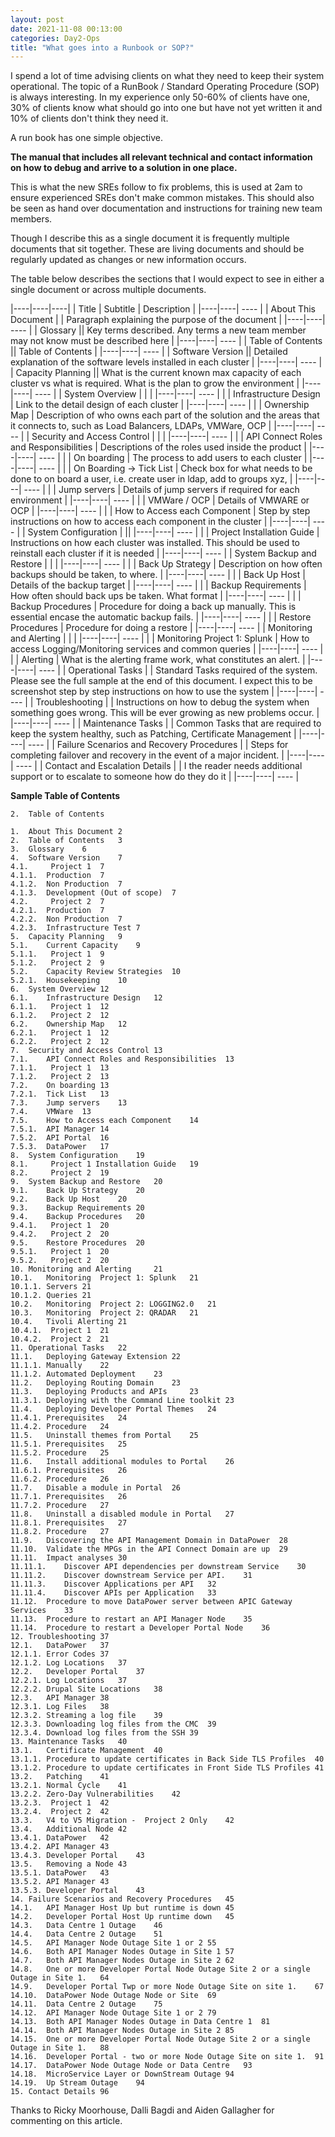 ```yaml
---
layout: post
date: 2021-11-08 00:13:00
categories: Day2-Ops
title: "What goes into a Runbook or SOP?"
---
```


I spend a lot of time advising clients on what they need to keep their system operational. The topic of a RunBook / Standard Operating Procedure (SOP) is always interesting. In my experience only 50-60% of clients have one, 30% of clients know what should go into one but have not yet written it and 10% of clients don't think they need it.

<!--more-->

A run book has one simple objective.

**The manual that includes all relevant technical and contact information on how to debug and arrive to a solution in one place.**

This is what the new SREs follow to fix problems, this is used at 2am to ensure experienced SREs don't make common mistakes. This should also be seen as hand over documentation and instructions for training new team members.

Though I describe this as a single document it is frequently multiple documents that sit together. These are living documents and should be regularly updated as changes or new information occurs.

The table below describes the sections that I would expect to see in either a single document or across multiple documents.

|----|----|----|
| Title | Subtitle | Description |
|----|----| ---- |
| About This Document | | Paragraph explaining the purpose of the document |
|----|----| ---- |
| Glossary	|| Key terms described. Any terms a new team member may not know must be described here |
|----|----| ---- |
|	Table of Contents	 || Table of Contents |
|----|----| ---- |
| Software Version 	 || Detailed explanation of the software levels installed in each cluster |
|----|----| ---- |
|	Capacity Planning	 || What is the current known max capacity of each cluster vs what is required. What is the plan to grow the environment |
|----|----| ---- |
|	System Overview | | |
|----|----| ---- |
| | Infrastructure Design | Link to the detail design of each cluster |
|----|----| ---- |
| |	Ownership Map	 | Description of who owns each part of the solution and the areas that it connects to, such as Load Balancers, LDAPs, VMWare, OCP |
|----|----| ---- |
| Security and Access Control | | |
|----|----| ---- |
| |	API Connect Roles and Responsibilities	| Descriptions of the roles used inside the product |
|----|----| ---- |
| | On boarding	| The process to add users to each cluster |
|----|----| ---- |
| | On Boarding -> Tick List	| Check box for what needs to be done to on board a user, i.e. create user in ldap, add to groups xyz, |
|----|----| ---- |
| |	Jump servers	| Details of jump servers if required for each environment |
|----|----| ---- |
| | VMWare / OCP | Details of VMWARE or OCP |
|----|----| ---- |
| | How to Access each Component	| Step by step instructions on how to access each component in the cluster |
|----|----| ---- |
| System Configuration | ||
|----|----| ---- |
| |  Project  Installation Guide	| Instructions on how each cluster was installed. This should be used to reinstall each cluster if it is needed |
|----|----| ---- |
| System Backup and Restore |		| |
|----|----| ---- |
| |	Back Up Strategy	| Description on how often backups should be taken, to where. |
|----|----| ---- |
| |	Back Up Host	| Details of the backup target |
|----|----| ---- |
| |	Backup Requirements	| How often should back ups be taken. What format |
|----|----| ---- |
| |	Backup Procedures	| Procedure for doing a back up manually. This is essential encase the automatic backup fails. |
|----|----| ---- |
| |	Restore Procedures | Procedure for doing a restore |
|----|----| ---- |
|	Monitoring and Alerting | |  |
|----|----| ---- |
| | Monitoring  Project 1: Splunk	| How to access Logging/Monitoring services and common queries  |
|----|----| ---- |
| | Alerting	| What is the alerting frame work, what constitutes an alert. |
|----|----| ---- |
| 	Operational Tasks	 | | Standard Tasks required of the system. Please see the full sample at the end of this document. I expect this to be screenshot step by step instructions on how to use the system |
|----|----| ---- |
|	 Troubleshooting	| | Instructions on how to debug the system when something goes wrong. This will be ever growing as new problems occur. |
|----|----| ---- |
| Maintenance Tasks	| | Common Tasks that are required to keep the system healthy, such as Patching, Certificate Management |
|----|----| ---- |
|	Failure Scenarios and Recovery Procedures	| | Steps for completing failover and recovery in the event of a major incident. |
|----|----| ---- |
|	Contact and Escalation Details	| | I the reader needs additional support or to escalate to someone how do they do it |
|----|----| ---- |


**Sample Table of Contents**
```
2.	Table of Contents

1.	About This Document	2
2.	Table of Contents	3
3.	Glossary	6
4.	Software Version 	7
4.1.	 Project 1	7
4.1.1.	Production	7
4.1.2.	Non Production	7
4.1.3.	Development (Out of scope)	7
4.2.	 Project 2	7
4.2.1.	Production	7
4.2.2.	Non Production	7
4.2.3.	Infrastructure Test	7
5.	Capacity Planning	9
5.1.	Current Capacity	9
5.1.1.	 Project 1	9
5.1.2.	 Project 2	9
5.2.	Capacity Review Strategies	10
5.2.1.	Housekeeping	10
6.	System Overview	12
6.1.	Infrastructure Design	12
6.1.1.	 Project 1	12
6.1.2.	 Project 2	12
6.2.	Ownership Map	12
6.2.1.	 Project 1	12
6.2.2.	 Project 2	12
7.	Security and Access Control	13
7.1.	API Connect Roles and Responsibilities	13
7.1.1.	 Project 1	13
7.1.2.	 Project 2	13
7.2.	On boarding	13
7.2.1.	Tick List	13
7.3.	Jump servers	13
7.4.	VMWare	13
7.5.	How to Access each Component	14
7.5.1.	API Manager	14
7.5.2.	API Portal	16
7.5.3.	DataPower	17
8.	System Configuration	19
8.1.	 Project 1 Installation Guide	19
8.2.	 Project 2	19
9.	System Backup and Restore 	20
9.1.	Back Up Strategy	20
9.2.	Back Up Host	20
9.3.	Backup Requirements	20
9.4.	Backup Procedures	20
9.4.1.	 Project 1	20
9.4.2.	 Project 2	20
9.5.	Restore Procedures	20
9.5.1.	 Project 1	20
9.5.2.	 Project 2	20
10.	Monitoring and Alerting 	21
10.1.	Monitoring  Project 1: Splunk	21
10.1.1.	Servers	21
10.1.2.	Queries	21
10.2.	Monitoring  Project 2: LOGGING2.0	21
10.3.	Monitoring  Project 2: QRADAR	21
10.4.	Tivoli Alerting	21
10.4.1.	 Project 1	21
10.4.2.	 Project 2	21
11.	Operational Tasks	22
11.1.	Deploying Gateway Extension	22
11.1.1.	Manually	22
11.1.2.	Automated Deployment	23
11.2.	Deploying Routing Domain	23
11.3.	Deploying Products and APIs 	23
11.3.1.	Deploying with the Command Line toolkit	23
11.4.	Deploying Developer Portal Themes	24
11.4.1.	Prerequisites	24
11.4.2.	Procedure	24
11.5.	Uninstall themes from Portal	25
11.5.1.	Prerequisites	25
11.5.2.	Procedure	25
11.6.	Install additional modules to Portal	26
11.6.1.	Prerequisites	26
11.6.2.	Procedure	26
11.7.	Disable a module in Portal	26
11.7.1.	Prerequisites	26
11.7.2.	Procedure	27
11.8.	Uninstall a disabled module in Portal	27
11.8.1.	Prerequisites	27
11.8.2.	Procedure	27
11.9.	Discovering the API Management Domain in DataPower	28
11.10.	Validate the MPGs in the API Connect Domain are up	29
11.11.	Impact analyses	30
11.11.1.	Discover API dependencies per downstream Service	30
11.11.2.	Discover downstream Service per API.	31
11.11.3.	Discover Applications per API	32
11.11.4.	Discover APIs per Application	33
11.12.	Procedure to move DataPower server between APIC Gateway Services	33
11.13.	Procedure to restart an API Manager Node	35
11.14.	Procedure to restart a Developer Portal Node	36
12.	Troubleshooting	37
12.1.	DataPower	37
12.1.1.	Error Codes	37
12.1.2.	Log Locations	37
12.2.	Developer Portal	37
12.2.1.	Log Locations	37
12.2.2.	Drupal Site Locations	38
12.3.	API Manager	38
12.3.1.	Log Files	38
12.3.2.	Streaming a log file	39
12.3.3.	Downloading log files from the CMC	39
12.3.4.	Download log files from the SSH	39
13.	Maintenance Tasks	40
13.1.	Certificate Management	40
13.1.1.	Procedure to update certificates in Back Side TLS Profiles	40
13.1.2.	Procedure to update certificates in Front Side TLS Profiles	41
13.2.	Patching	41
13.2.1.	Normal Cycle	41
13.2.2.	Zero-Day Vulnerabilities	42
13.2.3.	 Project 1	42
13.2.4.	 Project 2	42
13.3.	V4 to V5 Migration -  Project 2 Only	42
13.4.	Additional Node	42
13.4.1.	DataPower	42
13.4.2.	API Manager	43
13.4.3.	Developer Portal	43
13.5.	Removing a Node	43
13.5.1.	DataPower	43
13.5.2.	API Manager	43
13.5.3.	Developer Portal	43
14.	Failure Scenarios and Recovery Procedures	45
14.1.	API Manager Host Up but runtime is down	45
14.2.	Developer Portal Host Up runtime down	45
14.3.	Data Centre 1 Outage	46
14.4.	Data Centre 2 Outage	51
14.5.	API Manager Node Outage Site 1 or 2	55
14.6.	Both API Manager Nodes Outage in Site 1	57
14.7.	Both API Manager Nodes Outage in Site 2	62
14.8.	One or more Developer Portal Node Outage Site 2 or a single Outage in Site 1.	64
14.9.	Developer Portal Twp or more Node Outage Site on site 1.	67
14.10.	DataPower Node Outage Node or Site	69
14.11.	Data Centre 2 Outage	75
14.12.	API Manager Node Outage Site 1 or 2	79
14.13.	Both API Manager Nodes Outage in Data Centre 1	81
14.14.	Both API Manager Nodes Outage in Site 2	85
14.15.	One or more Developer Portal Node Outage Site 2 or a single Outage in Site 1.	88
14.16.	Developer Portal - two or more Node Outage Site on site 1.	91
14.17.	DataPower Node Outage Node or Data Centre	93
14.18.	MicroService Layer or DownStream Outage	94
14.19.	Up Stream Outage	94
15.	Contact Details	96
```

Thanks to Ricky Moorhouse, Dalli Bagdi and Aiden Gallagher for commenting on this article.
